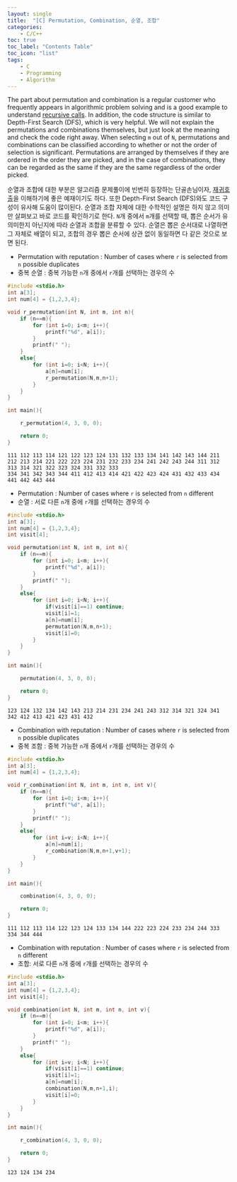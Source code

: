```yaml
---
layout: single
title:  "[C] Permutation, Combination, 순열, 조합"
categories:
    - C/C++
toc: true
toc_label: "Contents Table"
toc_icon: "list"
tags: 
    - C
    - Programming
    - Algorithm
---
```



The part about permutation and combination is a regular customer who frequently appears in algorithmic problem solving and is a good example to understand [recursive calls][재귀 호출]. In addition, the code structure is similar to Depth-First Search (DFS), which is very helpful. We will not explain the permutations and combinations themselves, but just look at the meaning and check the code right away. When selecting `m` out of `N`, permutations and combinations can be classified according to whether or not the order of selection is significant. Permutations are arranged by themselves if they are ordered in the order they are picked, and in the case of combinations, they can be regarded as the same if they are the same regardless of the order picked.


순열과 조합에 대한 부분은 알고리즘 문제풀이에 빈번히 등장하는 단골손님이자, [재귀호출][재귀 호출]을 이해하기에 좋은 예재이기도 하다. 또한 Depth-First Search (DFS)와도 코드 구성이 유사해 도움이 많이된다. 순열과 조합 자체에 대한 수학적인 설명은 하지 않고 의미만 살펴보고 바로 코드를 확인하기로 한다. `N`개 중에서 `m`개를 선택할 때, 뽑은 순서가 유의미한지 아닌지에 따라 순열과 조합을 분류할 수 있다. 순열은 뽑은 순서대로 나열하면 그 자체로 배열이 되고, 조합의 경우 뽑은 순서에 상관 없이 동일하면 다 같은 것으로 보면 된다. 


- Permutation with reputation : Number of cases where `r` is selected from `n` possible duplicates
- 중복 순열 : 중복 가능한 `n`개 중에서 `r`개를 선택하는 경우의 수 


```c
#include <stdio.h>
int a[3];
int num[4] = {1,2,3,4};

void r_permutation(int N, int m, int n){
    if (n==m){
        for (int i=0; i<m; i++){
            printf("%d", a[i]);
        }
        printf(" ");
    }
    else{
        for (int i=0; i<N; i++){
            a[n]=num[i];
            r_permutation(N,m,n+1);
        }
    }
}

int main(){

    r_permutation(4, 3, 0, 0);

    return 0;
}
```

```
111 112 113 114 121 122 123 124 131 132 133 134 141 142 143 144 211 212 213 214 221 222 223 224 231 232 233 234 241 242 243 244 311 312 313 314 321 322 323 324 331 332 333
334 341 342 343 344 411 412 413 414 421 422 423 424 431 432 433 434 441 442 443 444
```

- Permutation : Number of cases where `r` is selected from `n` different
- 순열 : 서로 다른 `n`개 중에 `r`개를 선택하는 경우의 수


```c
#include <stdio.h>
int a[3];
int num[4] = {1,2,3,4};
int visit[4];

void permutation(int N, int m, int n){
    if (n==m){
        for (int i=0; i<m; i++){
            printf("%d", a[i]);
        }
        printf(" ");
    }
    else{
        for (int i=0; i<N; i++){
            if(visit[i]==1) continue;
            visit[i]=1;
            a[n]=num[i];
            permutation(N,m,n+1);
            visit[i]=0;
        }
    }
}

int main(){

    permutation(4, 3, 0, 0);

    return 0;
}
```

```
123 124 132 134 142 143 213 214 231 234 241 243 312 314 321 324 341 342 412 413 421 423 431 432
```


- Combination with reputation : Number of cases where `r` is selected from `n` possible duplicates
- 중복 조함 : 중복 가능한 `n`개 중에서 `r`개를 선택하는 경우의 수 


```c
#include <stdio.h>
int a[3];
int num[4] = {1,2,3,4};

void r_combination(int N, int m, int n, int v){
    if (n==m){
        for (int i=0; i<m; i++){
            printf("%d", a[i]);
        }
        printf(" ");
    }
    else{
        for (int i=v; i<N; i++){
            a[n]=num[i];
            r_combination(N,m,n+1,v+1);
        }
    }
}

int main(){

    combination(4, 3, 0, 0);

    return 0;
}
```

```
111 112 113 114 122 123 124 133 134 144 222 223 224 233 234 244 333 334 344 444
```


- Combination with reputation : Number of cases where `r` is selected from `n` different
- 조합: 서로 다른 `n`개 중에 `r`개를 선택하는 경우의 수


```c
#include <stdio.h>
int a[3];
int num[4] = {1,2,3,4};
int visit[4];

void combination(int N, int m, int n, int v){
    if (n==m){
        for (int i=0; i<m; i++){
            printf("%d", a[i]);
        }
        printf(" ");
    }
    else{
        for (int i=v; i<N; i++){
            if(visit[i]==1) continue;
            visit[i]=1;
            a[n]=num[i];
            combination(N,m,n+1,i);
            visit[i]=0;
        }
    }
}

int main(){

    r_combination(4, 3, 0, 0);

    return 0;
}
```

```
123 124 134 234
```


[재귀 호출]: https://mbyun1420.github.io/recursive-call/